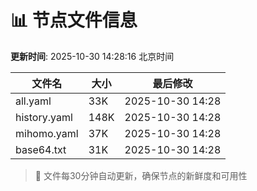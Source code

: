 # 📊 节点文件信息

**更新时间**: 2025-10-30 14:28:16 北京时间

| 文件名 | 大小 | 最后修改 |
|--------|------|----------|
| all.yaml | 33K | 2025-10-30 14:28 |
| history.yaml | 148K | 2025-10-30 14:28 |
| mihomo.yaml | 37K | 2025-10-30 14:28 |
| base64.txt | 31K | 2025-10-30 14:28 |

> 🔄 文件每30分钟自动更新，确保节点的新鲜度和可用性
